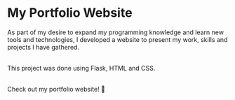# My Portfolio Website

As part of my desire to expand my programming knowledge and learn new tools and technologies, I developed a website to present my work, skills and projects I have gathered.<br><br>

This project was done using Flask, HTML and CSS.<br><br>

Check out my portfolio website! 🚀
